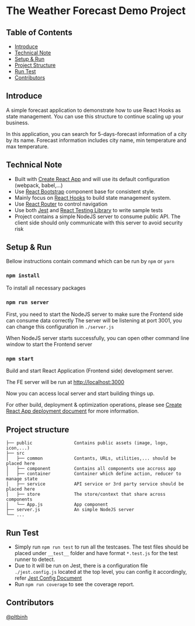 # The Weather Forecast Demo Project

## Table of Contents

- [Introduce](#introduce)
- [Technical Note](#technical-note)
- [Setup & Run](#setup-&-run)
- [Project Structure](#project-structure)
- [Run Test](#run-test)
- [Contributors](#contributors)

## Introduce

A simple forecast application to demonstrate how to use React Hooks as state management. You can use this structure to continue scaling up your business.

In this application, you can search for 5-days-forecast information of a city by its name. Forecast information includes city name, min temperature and max temperature.
## Technical Note

- Built with [Create React App](https://github.com/facebook/create-react-app) and will use its default configuration (webpack, babel,...)
- Use [React Bootstrap](https://react-bootstrap.github.io) component base for consistent style.
- Mainly focus on [React Hooks](https://reactjs.org/docs/hooks-intro.html) to build state management system.
- Use [React Router](https://reactrouter.com/web/guides/quick-start) to control navigation
- Use both [Jest](https://jestjs.io/) and [React Testing Library](https://testing-library.com/docs/react-testing-library/intro/) to write sample tests
- Project contains a simple NodeJS server to consume public API. The client side should only communicate with this server to avoid security risk

## Setup & Run
Bellow instructions contain command which can be run by `npm` or `yarn`
### `npm install`
To install all necessary packages
### `npm run server`
First, you need to start the NodeJS server to make sure the Frontend side can consume data correctly
The server will be listening at port 3001, you can change this configuration in `./server.js`

When NodeJS server starts successfully, you can open other command line window to start the Frontend server

### `npm start`

Build and start React Application (Frontend side) development server.

The FE server will be run at [http://localhost:3000](http://localhost:3000)

Now you can access local server and start building things up.

For other build, deployment & optimization operations, please see [Create React App deployment document](https://facebook.github.io/create-react-app/docs/deployment) for more information.

## Project structure

```
├── public                Contains public assets (image, logo, icon,...)
├── src
│   ├── common            Contants, URLs, utilities,... should be placed here
│   ├── component         Contains all components use accross app
│   ├── container         Container which define action, reducer to manage state
│   ├── service           API service or 3rd party service should be placed here
│   ├── store             The store/context that share across components
│   └── App.js            App component
├── server.js             An simple NodeJS server
└── ...
```

## Run Test

- Simply run `npm run test` to run all the testcases. The test files should be placed under `__test__` folder and have format `*.test.js` for the test runner to detect.
- Due to it will be run on Jest, there is a configuration file `./jest.config.js` located at the top level, you can config it accordingly, refer [Jest Config Document](https://jestjs.io/docs/configuration)
- Run `npm run coverage` to see the coverage report.

## Contributors
[@pltbinh](https://github.com/pltbinh)
